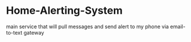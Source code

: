 # Home-Alerting-System
main service that will pull messages and send alert to my phone via email-to-text gateway
